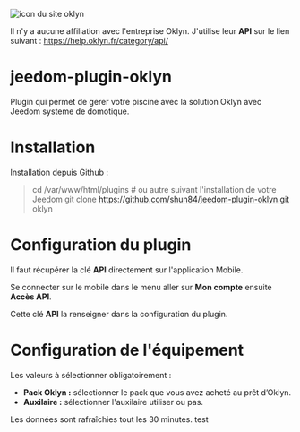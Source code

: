 ![icon du site oklyn](https://cdn.oklyn.fr/wp-content/webp-express/webp-images/doc-root/wp-content/uploads/2018/08/LogoWeb-FR-80.jpg.webp)

Il n'y a aucune affiliation avec l'entreprise Oklyn.
J'utilise leur **API** sur le lien suivant : https://help.oklyn.fr/category/api/

# jeedom-plugin-oklyn

Plugin qui permet de gerer votre piscine avec la solution Oklyn avec Jeedom systeme de domotique.

# Installation
Installation depuis Github :

> cd /var/www/html/plugins  # ou autre suivant l'installation de votre Jeedom
> git clone https://github.com/shun84/jeedom-plugin-oklyn.git oklyn

# Configuration du plugin

Il faut récupérer la clé **API** directement sur l'application Mobile.

Se connecter sur le mobile dans le menu aller sur **Mon compte** ensuite **Accès API**.

Cette clé **API** la renseigner dans la configuration du plugin.

# Configuration de l'équipement

Les valeurs à sélectionner obligatoirement :

- **Pack Oklyn :** sélectionner le pack que vous avez acheté au prêt d’Oklyn.
- **Auxilaire :** sélectionner l'auxilaire utiliser ou pas.

Les données sont rafraîchies tout les 30 minutes. test
    


